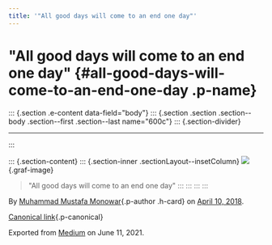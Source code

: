 ```yaml
---
title: '"All good days will come to an end one day"'
---
```


"All good days will come to an end one day" {#all-good-days-will-come-to-an-end-one-day .p-name}
===========================================

::: {.section .e-content data-field="body"}
::: {.section .section .section--body .section--first .section--last name="600c"}
::: {.section-divider}

------------------------------------------------------------------------
:::

::: {.section-content}
::: {.section-inner .sectionLayout--insetColumn}
![](https://cdn-images-1.medium.com/max/800/1*1uyhvgRhXCMZv7zxCoU8Jw.png){.graf-image}

> "All good days will come to an end one day"
:::
:::
:::
:::

By [Muhammad Mustafa Monowar](https://medium.com/@mmmonowar){.p-author
.h-card} on [April 10, 2018](https://medium.com/p/f62e592ead6b).

[Canonical
link](https://medium.com/@mmmonowar/all-good-days-will-come-to-an-end-one-day-f62e592ead6b){.p-canonical}

Exported from [Medium](https://medium.com) on June 11, 2021.
